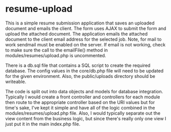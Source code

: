 # resume-upload

This is a simple resume submission application that saves an uploaded document and emails the client. The form uses AJAX to submit the form and upload the attached document. The application emails the attached document to the client email address for the selected job. Note, for mail to work sendmail must be enabled on the server. If email is not working, check to make sure the call to the emailFile() method in modules/resumes/upload.php is uncommented. 

There is a db.sql file that contains a SQL script to create the required database.  The config values in the core/db.php file will need to be updated for the given environment. Also, the public/uploads directory should be writeable. 

The code is split out into data objects and models for database integration. Typically I would create a front controller and controllers for each module then route to the appropriate controller based on the URI values but for time's sake, I've kept it simple and have all of the logic combined in the modules/resumes/upload.php file. Also, I would typically separate out the view content from the business logic, but since there's really only one view I just put it in the main index.php file. 


